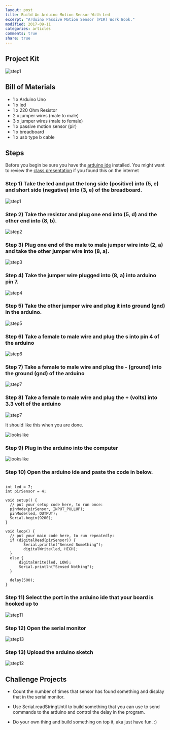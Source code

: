 ```yaml
---
layout: post
title: Build An Arduino Motion Sensor With Led
excerpt: "Arduino Passive Motion Sensor (PIR) Work Book."
modified: 2017-09-11
categories: articles
comments: true
share: true
---
```


## Project Kit

![step1](/images/2017-09-11-arduino-passive-motion-sensor/kit.jpg)


## Bill of Materials 

- 1 x Arduino Uno
- 1 x led 
- 1 x 220 Ohm Resistor
- 2 x jumper wires (male to male)
- 3 x jumper wires (male to female)
- 1 x passive motion sensor (pir)
- 1 x breadboard
- 1 x usb type b cable

## Steps

Before you begin be sure you have the [arduino ide](https://www.arduino.cc/en/Main/Software) installed.  You might want to review the [class presentation](https://docs.google.com/presentation/d/1NVXJuoGbR-pNWjyHMJpdIDgtxiLFyZJTAl8aILhjp4g/edit?usp=sharing)
if you found this on the internet
### Step 1) Take the led and put the long side (positive) into (5, e) and short side (negative) into (3, e) of the breadboard.

![step1](/images/2017-09-11-arduino-passive-motion-sensor/step1.jpg)

### Step 2) Take the resistor and plug one end into (5, d) and the other end into (8, b).

![step2](/images/2017-09-11-arduino-passive-motion-sensor/step2.jpg)

### Step 3) Plug one end of the male to male jumper wire into (2, a) and take the other jumper wire into (8, a).

![step3](/images/2017-09-11-arduino-passive-motion-sensor/step3.jpg)

### Step 4) Take the jumper wire plugged into (8, a) into arduino pin 7.

![step4](/images/2017-09-11-arduino-passive-motion-sensor/step4.jpg)

### Step 5) Take the other jumper wire and plug it into ground (gnd) in the arduino.

![step5](/images/2017-09-11-arduino-passive-motion-sensor/step5.jpg)

### Step 6) Take a female to male wire and plug the s into pin 4 of the arduino

![step6](/images/2017-09-11-arduino-passive-motion-sensor/step6.jpg)

### Step 7) Take a female to male wire and plug the - (ground) into the ground (gnd) of the arduino

![step7](/images/2017-09-11-arduino-passive-motion-sensor/step7.jpg)

### Step 8) Take a female to male wire and plug the + (volts) into 3.3 volt of the arduino

![step7](/images/2017-09-11-arduino-passive-motion-sensor/step7.jpg)

It should like this when you are done.

![lookslike](/images/2017-09-11-arduino-passive-motion-sensor/looklike.jpg)

### Step 9) Plug in the arduino into the computer

![lookslike](/images/2017-09-11-arduino-passive-motion-sensor/looklike.jpg)

### Step 10) Open the arduino ide and paste the code in below.

```

int led = 7;
int pirSensor = 4;

void setup() {
  // put your setup code here, to run once:
  pinMode(pirSensor, INPUT_PULLUP);
  pinMode(led, OUTPUT);
  Serial.begin(9200);
}

void loop() {
  // put your main code here, to run repeatedly:
  if (digitalRead(pirSensor)) {
        Serial.println("Sensed Something");
        digitalWrite(led, HIGH);
  }
  else {
      digitalWrite(led, LOW);
      Serial.println("Sensed Nothing");
  }

  delay(500);
}
```

### Step 11) Select the port in the arduino ide that your board is hooked up to

![step11](/images/2017-09-11-arduino-passive-motion-sensor/step11.png)

### Step 12) Open the serial monitor

![step13](/images/2017-09-11-arduino-passive-motion-sensor/step13.png)

### Step 13) Upload the arduino sketch

![step12](/images/2017-09-11-arduino-passive-motion-sensor/step12.png)



## Challenge Projects

- Count the number of times that sensor has found something and display that in the serial monitor. 

- Use Serial.readStringUntil to build something that you can use to send commands to the arduino and control the 
delay in the program.

- Do your own thing and build something on top it, aka just have fun. :)
